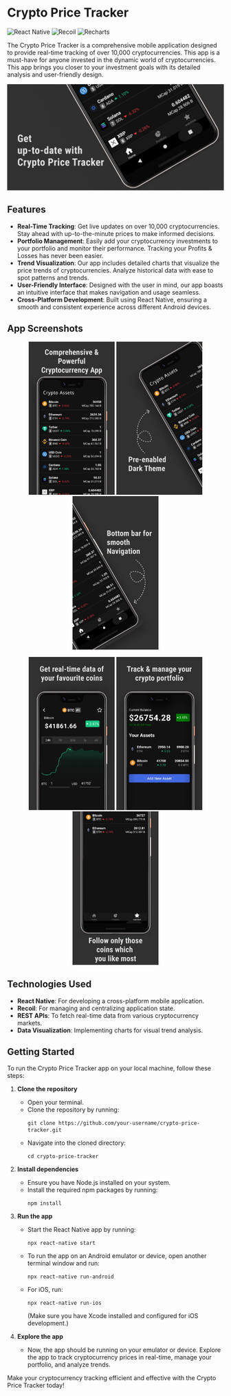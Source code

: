 # Crypto Price Tracker

![React Native](https://img.shields.io/badge/react--native-v0.66.4-blue) ![Recoil](https://img.shields.io/badge/recoil-v0.5.2-purple) ![Recharts](https://img.shields.io/badge/recharts-v2.1.8-green)

The Crypto Price Tracker is a comprehensive mobile application designed to provide real-time tracking of over 10,000 cryptocurrencies. This app is a must-have for anyone invested in the dynamic world of cryptocurrencies. This app brings you closer to your investment goals with its detailed analysis and user-friendly design.

![Portfolio Overview](/screenshots/Feature_Graphic.jpg "Portfolio Overview")

## Features

- **Real-Time Tracking**: Get live updates on over 10,000 cryptocurrencies. Stay ahead with up-to-the-minute prices to make informed decisions.
- **Portfolio Management**: Easily add your cryptocurrency investments to your portfolio and monitor their performance. Tracking your Profits & Losses has never been easier.
- **Trend Visualization**: Our app includes detailed charts that visualize the price trends of cryptocurrencies. Analyze historical data with ease to spot patterns and trends.
- **User-Friendly Interface**: Designed with the user in mind, our app boasts an intuitive interface that makes navigation and usage seamless.
- **Cross-Platform Development**: Built using React Native, ensuring a smooth and consistent experience across different Android devices.

## App Screenshots
<p align="center">
    <img src="/screenshots/Android%201.jpg" width="30%" style="max-width: 300px; min-width: 200px;" alt="Screenshot-1" />
    <img src="/screenshots/Android%202.jpg" width="30%" style="max-width: 300px; min-width: 200px;" alt="Screenshot-2" />
    <img src="/screenshots/Android%203.jpg" width="30%" style="max-width: 300px; min-width: 200px;" alt="Screenshot" />
</p>
<p align="center">
    <img src="/screenshots/Android%204.jpg" width="30%" style="max-width: 300px; min-width: 200px;" alt="Screenshot" />
    <img src="/screenshots/Android%205.jpg" width="30%" style="max-width: 300px; min-width: 200px;" alt="Screenshot" />
    <img src="/screenshots/Android%206.jpg" width="30%" style="max-width: 300px; min-width: 200px;" alt="Screenshot" />
</p>

## Technologies Used

- **React Native**: For developing a cross-platform mobile application.
- **Recoil**: For managing and centralizing application state.
- **REST APIs**: To fetch real-time data from various cryptocurrency markets.
- **Data Visualization**: Implementing charts for visual trend analysis.

## Getting Started

To run the Crypto Price Tracker app on your local machine, follow these steps:

1. **Clone the repository**
   - Open your terminal.
   - Clone the repository by running:
     ```
     git clone https://github.com/your-username/crypto-price-tracker.git
     ```
   - Navigate into the cloned directory:
     ```
     cd crypto-price-tracker
     ```

2. **Install dependencies**
   - Ensure you have Node.js installed on your system.
   - Install the required npm packages by running:
     ```
     npm install
     ```

3. **Run the app**
   - Start the React Native app by running:
     ```
     npx react-native start
     ```
   - To run the app on an Android emulator or device, open another terminal window and run:
     ```
     npx react-native run-android
     ```
   - For iOS, run:
     ```
     npx react-native run-ios
     ```
     (Make sure you have Xcode installed and configured for iOS development.)

4. **Explore the app**
   - Now, the app should be running on your emulator or device. Explore the app to track cryptocurrency prices in real-time, manage your portfolio, and analyze trends.

Make your cryptocurrency tracking efficient and effective with the Crypto Price Tracker today!


